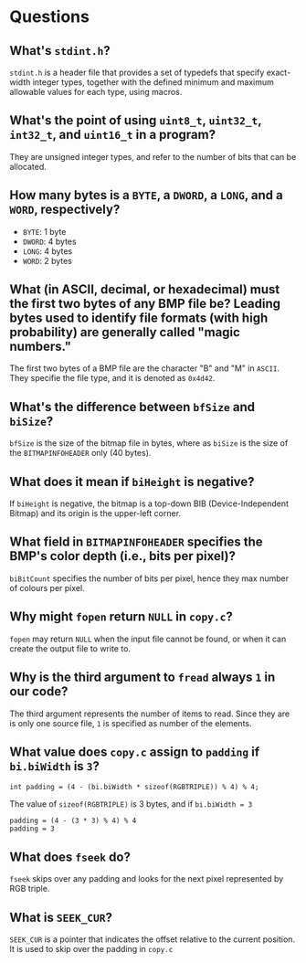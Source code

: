 # Questions

## What's `stdint.h`?

`stdint.h` is a header file that provides a set of typedefs that specify exact-width integer types, together with the defined minimum and maximum allowable values for each type, using macros.

## What's the point of using `uint8_t`, `uint32_t`, `int32_t`, and `uint16_t` in a program?

They are unsigned integer types, and refer to the number of bits that can be allocated.

## How many bytes is a `BYTE`, a `DWORD`, a `LONG`, and a `WORD`, respectively?

* `BYTE`:  1 byte
* `DWORD`: 4 bytes
* `LONG`:  4 bytes
* `WORD`:  2 bytes

## What (in ASCII, decimal, or hexadecimal) must the first two bytes of any BMP file be? Leading bytes used to identify file formats (with high probability) are generally called "magic numbers."

The first two bytes of a BMP file are the character "B" and "M" in `ASCII`. They specifie the file type, and it is denoted as `0x4d42`.

## What's the difference between `bfSize` and `biSize`?

`bfSize` is the size of the bitmap file in bytes, where as `biSize` is the size of the `BITMAPINFOHEADER` only (40 bytes).

## What does it mean if `biHeight` is negative?

If `biHeight` is negative, the bitmap is a top-down BIB (Device-Independent Bitmap) and its origin is the upper-left corner.

## What field in `BITMAPINFOHEADER` specifies the BMP's color depth (i.e., bits per pixel)?

`biBitCount` specifies the number of bits per pixel, hence they max number of colours per pixel.

## Why might `fopen` return `NULL` in `copy.c`?

`fopen` may return `NULL` when the input file cannot be found, or when it can create the output file to write to.

## Why is the third argument to `fread` always `1` in our code?

The third argument represents the number of items to read. Since they are is only one source file, `1` is specified as number of the elements.

## What value does `copy.c` assign to `padding` if `bi.biWidth` is `3`?

```
int padding = (4 - (bi.biWidth * sizeof(RGBTRIPLE)) % 4) % 4;
```

The value of `sizeof(RGBTRIPLE)` is 3 bytes, and if `bi.biWidth = 3`

```
padding = (4 - (3 * 3) % 4) % 4
padding = 3
```

## What does `fseek` do?

`fseek` skips over any padding and looks for the next pixel represented by RGB triple.

## What is `SEEK_CUR`?

`SEEK_CUR` is a pointer that indicates the offset relative to the current position. It is used to skip over the padding in `copy.c`

